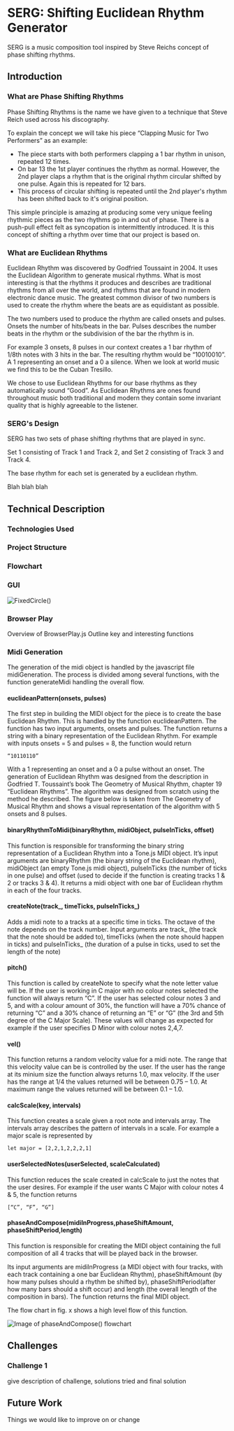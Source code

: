 # SERG: Shifting Euclidean Rhythm Generator

SERG is a music composition tool inspired by Steve Reichs concept of phase shifting rhythms.

## Introduction

### What are Phase Shifting Rhythms

Phase Shifting Rhythms is the name we have given to a technique that Steve Reich used across his discography.

To explain the concept we will take his piece “Clapping Music for Two Performers” as an example:
* The piece starts with both performers clapping a 1 bar rhythm in unison, repeated 12 times.
* On bar 13 the 1st player continues the rhythm as normal. However, the 2nd player claps a rhythm that is the original rhythm circular shifted by one pulse. Again this is repeated for 12 bars.
* This process of circular shifting is repeated until the 2nd player's rhythm has been shifted back to it's original position.

This simple principle is amazing at producing some very unique feeling rhythmic pieces as the two rhythms go in and out of phase. There is a push-pull effect felt as syncopation is intermittently introduced.
It is this concept of shifting a rhythm over time that our project is based on.

### What are Euclidean Rhythms

Euclidean Rhythm was discovered by Godfried Toussaint in 2004. It uses the Euclidean Algorithm to generate musical rhythms. What is most interesting is that the rhythms it produces and describes are traditional rhythms from all over the world, and rhythms that are found in modern electronic dance music. The greatest common divisor of two numbers is used to create the rhythm where the beats are as equidistant as possible.

The two numbers used to produce the rhythm are called onsets and pulses. Onsets the number of hits/beats in the bar. Pulses describes the number beats in the rhythm or the subdivision of the bar the rhythm is in.

For example 3 onsets, 8 pulses in our context creates a 1 bar rhythm of 1/8th notes with 3 hits in the bar. The resulting rhythm would be “10010010”. A 1 representing an onset and a 0 a silence.  When we look at world music we find this to be the Cuban Tresillo.

We chose to use Euclidean Rhythms for our base rhythms as they automatically sound “Good”. As Euclidean Rhythms are ones found throughout music both traditional and modern they contain some invariant quality that is highly agreeable to the listener.

### SERG's Design

SERG has two sets of phase shifting rhythms that are played in sync.

Set 1 consisting of Track 1 and Track 2, and Set 2 consisting of Track 3 and Track 4.

The base rhythm for each set is generated by a euclidean rhythm.

Blah blah blah

## Technical Description

### Technologies Used

### Project Structure

### Flowchart


### GUI
![FixedCircle()](https://github.com/hfoley03/musical-guacamole/blob/Design_2/img/FixedCircle.png?raw=true)


### Browser Play

Overview of BrowserPlay.js
Outline key and interesting functions

### Midi Generation

The generation of the midi object is handled by the javascript file midiGeneration. The process is divided  among several functions, with the function generateMidi handling the overall flow.

#### euclideanPattern(onsets, pulses)

The first step in building the MIDI object for the piece is to create the base Euclidean Rhythm. This is handled by the function euclideanPattern. The function has two input arguments, onsets and pulses. The function returns a string with a binary representation of the Euclidean Rhythm. For example with inputs onsets = 5 and pulses = 8, the function would return
```
“10110110”
```
With a 1 representing an onset and a 0 a pulse without an onset.
The generation of Euclidean Rhythm was designed from the description in Godfried T. Toussaint’s book The Geometry of Musical Rhythm, chapter 19 “Euclidean Rhythms”.
The algorithm was designed from scratch using the method he described. The figure below is taken from The Geometry of Musical Rhythm and shows a visual representation of the algorithm with 5 onsets and 8 pulses.

#### binaryRhythmToMidi(binaryRhythm, midiObject, pulseInTicks, offset)

This function is responsible for transforming the binary string representation of a Euclidean Rhythm into a Tone.js MIDI object. It’s input arguments are binaryRhythm (the binary string of the Euclidean rhythm), midiObject (an empty Tone.js midi object), pulseInTicks (the number of ticks in one pulse) and offset (used to decide if the function is creating tracks 1 & 2 or tracks 3 & 4). It returns a midi object with one bar of Euclidean rhythm in each of the four tracks.

#### createNote(track_, timeTicks, pulseInTicks_)

Adds a midi note to a tracks at a specific time in ticks. The octave of the note depends on the track number. Input arguments are track_ (the track that the note should be added to), timeTicks (when the note should happen in ticks) and pulseInTicks_ (the duration of a pulse in ticks, used to set the length of the note)

#### pitch()

This function is called by createNote to specify what the note letter value will be.
If the user is working in C major with no colour notes selected the function will always return “C”.
If the user has selected colour notes 3 and 5, and with a colour amount of 30%, the function will have a 70% chance of returning “C” and a 30% chance of returning an “E” or “G” (the 3rd and 5th degree of the C Major Scale). These values will change as expected for example if the user specifies D Minor with colour notes 2,4,7.

#### vel()

This function returns a random velocity value for a midi note. The range that this velocity value can be is controlled by the user. If the user has the range at its minium size the function always returns 1.0, max velocity. If the user has the range at 1/4 the values returned will be between 0.75 – 1.0. At maximum range the values returned will be between 0.1 – 1.0.

#### calcScale(key, intervals)

This function creates a scale given a root note and intervals array. The intervals array describes the pattern of intervals in a scale. For example a major scale is represented by
```
let major = [2,2,1,2,2,2,1]
```
#### userSelectedNotes(userSelected, scaleCalculated)

This function reduces the scale created in calcScale to just the notes that the user desires. For example if the user wants C Major with colour notes 4 & 5, the function returns
```
[“C”, “F”, “G”]
```

#### phaseAndCompose(midiInProgress,phaseShiftAmount, phaseShiftPeriod,length)

This function is responsible for creating the MIDI object containing the full composition of all 4 tracks that will be played back in the browser.

Its input arguments are midiInProgress (a MIDI object with four tracks, with each track containing a one bar Euclidean Rhythm), phaseShiftAmount (by how many pulses should a rhythm be shifted by), phaseShiftPeriod(after how many bars should a shift occur) and length (the overall length of the composition in bars).
The function returns the final MIDI object.

The flow chart in fig. x shows a high level flow of this function.

![Image of phaseAndCompose() flowchart](https://github.com/hfoley03/musical-guacamole/blob/Design_2/img/phaseAndComposeDiagram.png?raw=true)


## Challenges

### Challenge 1

give description of challenge, solutions tried and final solution

## Future Work

Things we would like to improve on or change



